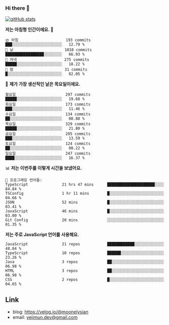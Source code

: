 ### Hi there 👋

<!--
**moonelysian/moonelysian** is a ✨ _special_ ✨ repository because its `README.md` (this file) appears on your GitHub profile.

Here are some ideas to get you started:

- 🔭 I’m currently working on ...
- 🌱 I’m currently learning ...
- 👯 I’m looking to collaborate on ...
- 🤔 I’m looking for help with ...
- 💬 Ask me about ...
- 📫 How to reach me: ...
- 😄 Pronouns: ...
- ⚡ Fun fact: ...
-->

<!-- [![wakatime stats](https://github-readme-stats.vercel.app/api/wakatime?username=moonelysian)](https://github.com/anuraghazra/github-readme-stats) -->

[![gitHub stats](https://github-readme-stats.vercel.app/api?username=moonelysian&show_icons=true)](https://github.com/anuraghazra/github-readme-stats)

<!--START_SECTION:waka-->
**저는 아침형 인간이에요. 🐤** 

```text
🌞 아침                     193 commits         ███░░░░░░░░░░░░░░░░░░░░░░   12.79 % 
🌆 낮　                     1010 commits        █████████████████░░░░░░░░   66.93 % 
🌃 저녁                     275 commits         █████░░░░░░░░░░░░░░░░░░░░   18.22 % 
🌙 밤　                     31 commits          █░░░░░░░░░░░░░░░░░░░░░░░░   02.05 % 
```
📅 **제가 가장 생산적인 날은 목요일이에요.** 

```text
월요일                      297 commits         █████░░░░░░░░░░░░░░░░░░░░   19.68 % 
화요일                      173 commits         ███░░░░░░░░░░░░░░░░░░░░░░   11.46 % 
수요일                      134 commits         ██░░░░░░░░░░░░░░░░░░░░░░░   08.88 % 
목요일                      329 commits         █████░░░░░░░░░░░░░░░░░░░░   21.80 % 
금요일                      205 commits         ███░░░░░░░░░░░░░░░░░░░░░░   13.59 % 
토요일                      124 commits         ██░░░░░░░░░░░░░░░░░░░░░░░   08.22 % 
일요일                      247 commits         ████░░░░░░░░░░░░░░░░░░░░░   16.37 % 
```


📊 **저는 이번주를 이렇게 시간을 보냈어요.** 

```text
💬 프로그래밍 언어들: 
TypeScript               21 hrs 47 mins      █████████████████████░░░░   84.84 % 
TSConfig                 1 hr 11 mins        █░░░░░░░░░░░░░░░░░░░░░░░░   04.66 % 
JSON                     52 mins             █░░░░░░░░░░░░░░░░░░░░░░░░   03.41 % 
JavaScript               46 mins             █░░░░░░░░░░░░░░░░░░░░░░░░   03.00 % 
Git Config               20 mins             ░░░░░░░░░░░░░░░░░░░░░░░░░   01.35 % 
```

**저는 주로 JavaScript 언어를 사용해요.** 

```text
JavaScript               21 repos            ████████████░░░░░░░░░░░░░   48.84 % 
TypeScript               10 repos            ██████░░░░░░░░░░░░░░░░░░░   23.26 % 
Java                     3 repos             ██░░░░░░░░░░░░░░░░░░░░░░░   06.98 % 
HTML                     3 repos             ██░░░░░░░░░░░░░░░░░░░░░░░   06.98 % 
CSS                      2 repos             █░░░░░░░░░░░░░░░░░░░░░░░░   04.65 % 
```




<!--END_SECTION:waka-->


## Link
- blog: https://velog.io/@moonelysian
- email: yejimun.dev@gmail.com
